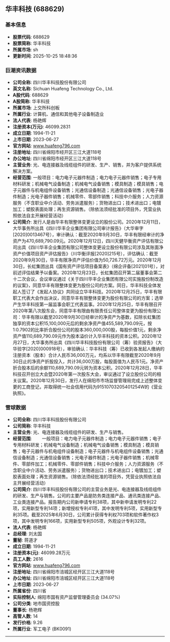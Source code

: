 ## 华丰科技 (688629)

### 基本信息

- **股票代码**: 688629
- **股票简称**: 华丰科技
- **所属市场**: sh
- **更新时间**: 2025-10-25 18:48:36

### 巨潮资讯数据

- **公司全称**: 四川华丰科技股份有限公司
- **英文名称**: Sichuan Huafeng Technology Co., Ltd.
- **A股代码**: 688629
- **A股简称**: 华丰科技
- **所属市场**: 上交所科创板
- **所属行业**: 计算机、通信和其他电子设备制造业
- **法人代表**: 杨艳辉
- **注册资本(万元)**: 46099.2831
- **成立日期**: 1994-11-21
- **上市日期**: 2023-06-27
- **官方网站**: www.huafeng796.com
- **注册地址**: 四川省绵阳市经开区三江大道118号
- **办公地址**: 四川省绵阳市经开区三江大道118号
- **主营业务**: 光、电连接器及线缆组件的研发、生产、销售，并为客户提供系统解决方案。
- **经营范围**: 一般项目：电力电子元器件制造；电力电子元器件销售；电子专用材料研发；机械电气设备制造；机械电气设备销售；模具制造；模具销售；电子元器件与机电组件设备销售；光通信设备制造；光通信设备销售；光电子器件制造；光电子器件销售；机械零件、零部件销售；科技中介服务；人力资源服务（不含职业中介活动、劳务派遣服务）；货物进出口；技术进出口；电镀加工；塑胶表面处理；再生资源销售。（除依法须经批准的项目外，凭营业执照依法自主开展经营活动）
- **公司简介**: 发行人是由华丰有限整体变更设立的股份公司。2020年12月11日，大华事务所出具《四川华丰企业集团有限公司审计报告》（大华审字[2020]0013467号），审计确认：截至2020年9月30日，华丰有限经审计的净资产为470,689,790.09元。2020年12月12日，四川天健华衡资产评估有限公司出具《四川华丰企业集团有限公司整体变更设立股份有限公司涉及其账面净资产价值项目资产评估报告》（川华衡评报[2020]215号），评估确认：截至2020年9月30日，华丰有限净资产评估价值为50,726.72万元。2020年12月30日，长虹集团出具《国有资产评估项目备案表》（绵企评备[2021]01号），对前述评估结果予以备案。2020年12月23日，长虹集团召开第二届董事会第二十二次会议，会议审议通过《关于四川华丰企业集团有限公司实施股份制改造的议案》，同意华丰有限整体变更为股份公司的方案。同日，华丰科技全体发起人签订了《发起人协议》共同设立华丰科技。2020年12月25日，华丰有限职工代表大会作出决议，同意华丰有限整体变更为股份有限公司的方案；选举产生华丰科技第一届监事会职工代表监事。2020年12月25日，华丰有限召开2020年第八次股东会，同意华丰有限由有限责任公司整体变更为股份有限公司：华丰有限以截至2020年9月30日经审计的净资产为基数，扣除长虹集团独享的资本公积15,100,000元后的剩余净资产值455,589,790.09元，按1:0.7902的比率折合股份公司的股本360,000,000股，每股价值1元，剩余净资产值110,689,790.09元作为股本溢价计入华丰科技的资本公积。2020年12月27日，大华事务所出具《四川华丰科技股份有限公司（筹）验资报告》（大华验字[2020]000918号），审验确认：华丰科技（筹）已收到各发起人缴纳的注册资本（股本）合计人民币36,000万元，均系以华丰有限截至2020年9月30日止的净资产折股投入，共计36,000万股，每股面值为人民币1元。净资产折合股本后的余额110,689,790.09元转为资本公积。2020年12月28日，华丰科技召开创立大会暨2020年第一次股东大会，审议通过了设立股份公司的相关议案。2020年12月30日，发行人在绵阳市市场监督管理局完成上述整体变更的工商登记，并取得统一社会信用代码为91510703205401254W的《营业执照》。

### 雪球数据

- **公司全称**: 四川华丰科技股份有限公司
- **公司简称**: 华丰科技
- **主营业务**: 光、电连接器及线缆组件的研发、生产与销售。
- **经营范围**: 　　一般项目：电力电子元器件制造；电力电子元器件销售；电子专用材料研发；机械电气设备制造；机械电气设备销售；模具制造；模具销售；电子元器件与机电组件设备制造；电子元器件与机电组件设备销售；光通信设备制造；光通信设备销售；光电子器件制造；光电子器件销售；机械零件、零部件加工；机械零件、零部件销售；科技中介服务；人力资源服务（不含职业中介活动、劳务派遣服务）；货物进出口；技术进出口；电镀加工；塑胶表面处理；再生资源销售。（除依法须经批准的项目外，凭营业执照依法自主开展经营活动）
- **公司简介**: 四川华丰科技股份有限公司的主营业务是光、电连接器及线缆组件的研发、生产与销售。公司的主要产品是防务类连接产品、通讯类连接产品、工业类连接产品。报告期内公司新申请专利38项，其中新申请发明专利22项，实用新型专利14项；新增授权专利41项，其中发明专利5项，实用新型专利35项。截至2025年6月30日，公司累计获得专利权703项和软件著作权3项，其中发明专利166项，实用新型专利505项，外观设计专利32项。
- **法人代表**: 杨艳辉
- **总经理**: 刘太国
- **董秘**: 蒋道才
- **成立日期**: 1994-11-21
- **注册资本(元)**: 46099.28万元
- **员工人数**: 2616
- **官方网站**: www.huafeng796.com
- **注册地址**: 四川省绵阳市涪城区经开区三江大道118号
- **办公地址**: 四川省绵阳市涪城区经开区三江大道118号
- **上市日期**: 2023-06-27
- **所属省份**: 四川省
- **实际控制人**: 绵阳市国有资产监督管理委员会 (34.07%)
- **公司分类**: 地市国资控股
- **董事长**: 杨艳辉
- **高管人数**: 14
- **发行价格**: 9.26
- **所属行业**: 军工电子 (BK0091)

---